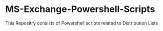 # MS-Exchange-Powershell-Scripts
This Repositry consists of Powershell scripts related to Distribution Lists
